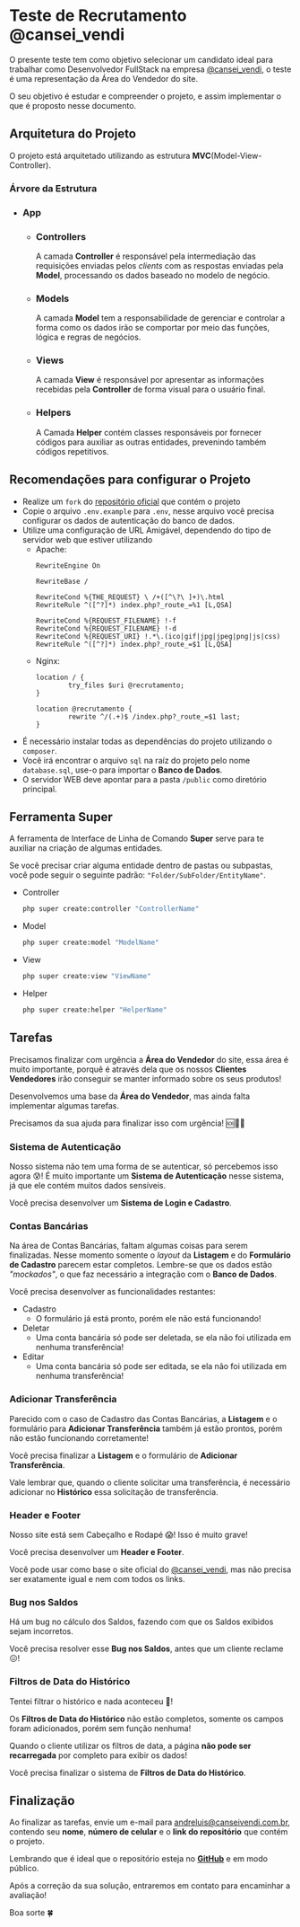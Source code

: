 ﻿
# Teste de Recrutamento @cansei_vendi

O presente teste tem como objetivo selecionar um candidato ideal para trabalhar como Desenvolvedor FullStack na empresa [@cansei_vendi](https://canseivendi.com.br), o teste é uma representação da Área do Vendedor do site.

O seu objetivo é estudar e compreender o projeto, e assim implementar o que é proposto nesse documento.

## Arquitetura do Projeto

O projeto está arquitetado utilizando as estrutura **MVC**(Model-View-Controller).

### Árvore da Estrutura

- ### App

	- ### Controllers

		A camada **Controller** é responsável pela intermediação das requisições enviadas pelos *clients* com as respostas enviadas pela **Model**, processando os dados baseado no modelo de negócio.

	- ### Models

		A camada **Model** tem a responsabilidade de gerenciar e controlar a forma como os dados irão se comportar por meio das funções, lógica e regras de negócios.

	- ### Views

		A camada **View** é responsável por apresentar as informações recebidas pela **Controller** de forma visual para o usuário final.

	- ### Helpers

		A Camada **Helper** contém classes responsáveis por fornecer códigos para auxiliar as outras entidades, prevenindo também códigos repetitivos.

## Recomendações para configurar o Projeto
- Realize um `fork` do [repositório oficial](https://github.com/canseivendi/teste-de-recrutamento-2023) que contém o projeto
- Copie o arquivo `.env.example` para `.env`, nesse arquivo você precisa configurar os dados de autenticação do banco de dados.
- Utilize uma configuração de URL Amigável, dependendo do tipo de servidor web que estiver utilizando
	- Apache:
		```apacheconf
		RewriteEngine On

		RewriteBase /

		RewriteCond %{THE_REQUEST} \ /+([^\?\ ]+)\.html
		RewriteRule ^([^?]*) index.php?_route_=%1 [L,QSA]

		RewriteCond %{REQUEST_FILENAME} !-f
		RewriteCond %{REQUEST_FILENAME} !-d
		RewriteCond %{REQUEST_URI} !.*\.(ico|gif|jpg|jpeg|png|js|css)
		RewriteRule ^([^?]*) index.php?_route_=$1 [L,QSA]
		```
	- Nginx:
		```nginx
		location / {
                try_files $uri @recrutamento;
        }

        location @recrutamento {
                rewrite ^/(.+)$ /index.php?_route_=$1 last;
        }
		```
- É necessário instalar todas as dependências do projeto utilizando o `composer`.
- Você irá encontrar o arquivo `sql` na raíz do projeto pelo nome `database.sql`, use-o para importar o **Banco de Dados**.
- O servidor WEB deve apontar para a pasta `/public` como diretório principal.

## Ferramenta Super

A ferramenta de Interface de Linha de Comando **Super** serve para te auxiliar na criação de algumas entidades.

Se você precisar criar alguma entidade dentro de pastas ou subpastas, você pode seguir o seguinte padrão: `"Folder/SubFolder/EntityName"`.

- Controller
	```bash
	php super create:controller "ControllerName"
	```
	
- Model
	```bash
	php super create:model "ModelName"
	```
	
- View
	```bash
	php super create:view "ViewName"
	```

- Helper
	```bash
	php super create:helper "HelperName"
	```

## Tarefas

Precisamos finalizar com urgência a **Área do Vendedor** do site, essa área é muito importante, porquê é através dela que os nossos **Clientes Vendedores** irão conseguir se manter informado sobre os seus produtos!

Desenvolvemos uma base da **Área do Vendedor**, mas ainda falta implementar algumas tarefas. 

Precisamos da sua ajuda para finalizar isso com urgência! 🆘🙏🏼 

### Sistema de Autenticação

Nosso sistema não tem uma forma de se autenticar, só percebemos isso agora 😰!
É muito importante um **Sistema de Autenticação** nesse sistema, já que ele contém muitos dados sensíveis.

Você precisa desenvolver um **Sistema de Login e Cadastro**.

### Contas Bancárias

Na área de Contas Bancárias, faltam algumas coisas para serem finalizadas. Nesse momento somente o *layout* da **Listagem** e do **Formulário de Cadastro** parecem estar completos. Lembre-se que os dados estão *"mockados"*, o que faz necessário a integração com o **Banco de Dados**.

Você precisa desenvolver as funcionalidades restantes:
- Cadastro
	-  O formulário já está pronto, porém ele não está funcionando!
- Deletar
	- Uma conta bancária só pode ser deletada, se ela não foi utilizada em nenhuma transferência!
- Editar
	- Uma conta bancária só pode ser editada, se ela não foi utilizada em nenhuma transferência!

### Adicionar Transferência

Parecido com o caso de Cadastro das Contas Bancárias, a **Listagem** e o formulário para **Adicionar Transferência** também já estão prontos, porém não estão funcionando corretamente!

Você precisa finalizar a **Listagem** e o formulário de **Adicionar Transferência**.

Vale lembrar que, quando o cliente solicitar uma transferência, é necessário adicionar no **Histórico** essa solicitação de transferência.

### Header e  Footer

Nosso site está sem Cabeçalho e Rodapé 😱! Isso é muito grave!

Você precisa desenvolver um **Header e Footer**.

Você pode usar como base o site oficial do [@cansei_vendi](https://canseivendi.com.br), mas não precisa ser exatamente igual e nem com todos os links.

### Bug nos Saldos

Há um bug no cálculo dos Saldos, fazendo com que os Saldos exibidos sejam incorretos.

Você precisa resolver esse **Bug nos Saldos**, antes que um cliente reclame 😖!

### Filtros de Data do Histórico

Tentei filtrar o histórico e nada aconteceu 😬!

Os **Filtros de Data do Histórico** não estão completos, somente os campos foram adicionados, porém sem função nenhuma!

Quando o cliente utilizar os filtros de data, a página **não pode ser recarregada** por completo para exibir os dados!

Você precisa finalizar o sistema de **Filtros de Data do Histórico**.

## Finalização
Ao finalizar as tarefas, envie um e-mail para [andreluis@canseivendi.com.br](mailto:andreluis@canseivendi.com.br), contendo seu **nome**, **número de celular** e o **link do repositório** que contém o projeto.

Lembrando que é ideal que o repositório esteja no [**GitHub**](https://github.com/) e em modo público.

Após a correção da sua solução, entraremos em contato para encaminhar a avaliação!

Boa sorte 🍀

